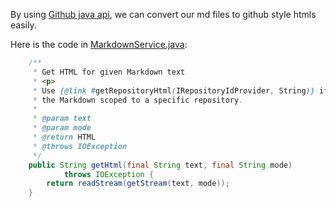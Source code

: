 

By using [Github java api](https://github.com/eclipse/egit-github), we can convert our md files to github style htmls easily.

Here is the code in [MarkdownService.java](https://github.com/eclipse/egit-github/blob/aaf575a899df8aac9f3a74fab77a6b10007b6b39/org.eclipse.egit.github.core/src/org/eclipse/egit/github/core/service/MarkdownService.java):

``` java
	/**
	 * Get HTML for given Markdown text
	 * <p>
	 * Use {@link #getRepositoryHtml(IRepositoryIdProvider, String)} if you want
	 * the Markdown scoped to a specific repository.
	 *
	 * @param text
	 * @param mode
	 * @return HTML
	 * @throws IOException
	 */
	public String getHtml(final String text, final String mode)
			throws IOException {
		return readStream(getStream(text, mode));
	}

```